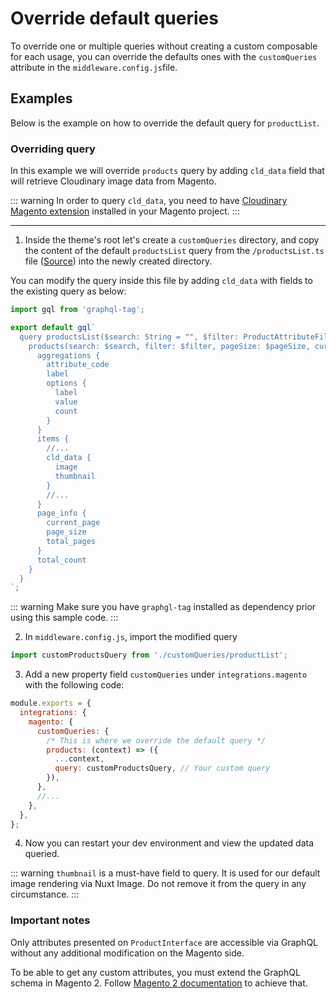 # Override default queries

To override one or multiple queries without creating a custom composable for each usage, you can override the defaults ones with the `customQueries` attribute in the `middleware.config.js`file.

## Examples

Below is the example on how to override the default query for `productList`.

### Overriding query

In this example we will override `products` query by adding `cld_data` field that will retrieve Cloudinary image data from Magento.

::: warning
In order to query `cld_data`, you need to have [Cloudinary Magento extension](https://cloudinary.com/documentation/magento_integration) installed in your Magento project.
:::

---

1. Inside the theme's root let's create a `customQueries` directory, and copy the content of the default `productsList` query from the `/productsList.ts` file ([Source](https://github.com/vuestorefront/magento2/blob/main/packages/api-client/src/api/products/productsList.ts)) into the newly created directory.

You can modify the query inside this file by adding `cld_data` with fields to the existing query as below:

```typescript
import gql from 'graphql-tag';

export default gql`
  query productsList($search: String = "", $filter: ProductAttributeFilterInput, $pageSize: Int = 10, $currentPage: Int = 1, $sort: ProductAttributeSortInput) {
    products(search: $search, filter: $filter, pageSize: $pageSize, currentPage: $currentPage, sort: $sort) {
      aggregations {
        attribute_code
        label
        options {
          label
          value
          count
        }
      }
      items {
        //...
        cld_data {
          image
          thumbnail
        }
        //...
      }
      page_info {
        current_page
        page_size
        total_pages
      }
      total_count
    }
  }
`;
```

::: warning
Make sure you have `graphgl-tag` installed as dependency prior using this sample code.
:::

2. In `middleware.config.js`, import the modified query

```js
import customProductsQuery from './customQueries/productList';
```

3.  Add a new property field `customQueries` under `integrations.magento` with the following code:

```js
module.exports = {
  integrations: {
    magento: {
      customQueries: {
        /* This is where we override the default query */
        products: (context) => ({
          ...context,
          query: customProductsQuery, // Your custom query
        }),
      },
      //...
    },
  },
};
```

4. Now you can restart your dev environment and view the updated data queried.

::: warning
`thumbnail` is a must-have field to query. It is used for our default image rendering via Nuxt Image. Do not remove it from the query in any circumstance.
:::

### Important notes

Only attributes presented on `ProductInterface` are accessible via GraphQL without any additional modification on the Magento side.

To be able to get any custom attributes, you must extend the GraphQL schema in Magento 2. Follow [Magento 2 documentation](https://devdocs.magento.com/guides/v2.4/graphql/develop/extend-existing-schema.html) to achieve that.
